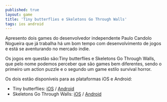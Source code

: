 ```yaml
---
published: true
layout: game
title: 'Tiny butterflies e Skeletons Go Through Walls'
tags: ios android
---
```

Apresento dois games do desenvolvedor independente Paulo Candolo Nogueira que já trabalha há um bom tempo com desenvolvimento de jogos e está se aventurando no mercado indie.

Os jogos em questão são:Tiny butterflies e Skeletons Go Through Walls, que pelo nome podemos perceber que são games bem diferentes, sendo o primeiro um action puzzle e o segundo um game estilo survival horror.




Os dois estão disponíveis para as plataformas iOS e Android:
<ul>
	<li><del></del>Tiny butterflies: <a href="https://itunes.apple.com/us/app/tiny-butterflies/id596548839?l=pt&amp;ls=1&amp;mt=8" target="_blank">iOS</a>
 / <a href="https://play.google.com/store/apps/details?id=com.paulonogueira.tinybutterflies" target="_blank">Android</a>
</li>
	<li>Skeletons Go Through Walls: <a href="https://itunes.apple.com/us/app/skeletons-go-through-walls/id587501420?l=pt&amp;ls=1&amp;mt=8" target="_blank">iOS</a>
 / <a href="https://play.google.com/store/apps/details?id=com.paulonogueira.skeletonsatoffice" target="_blank">Android</a>
</li>
</ul>